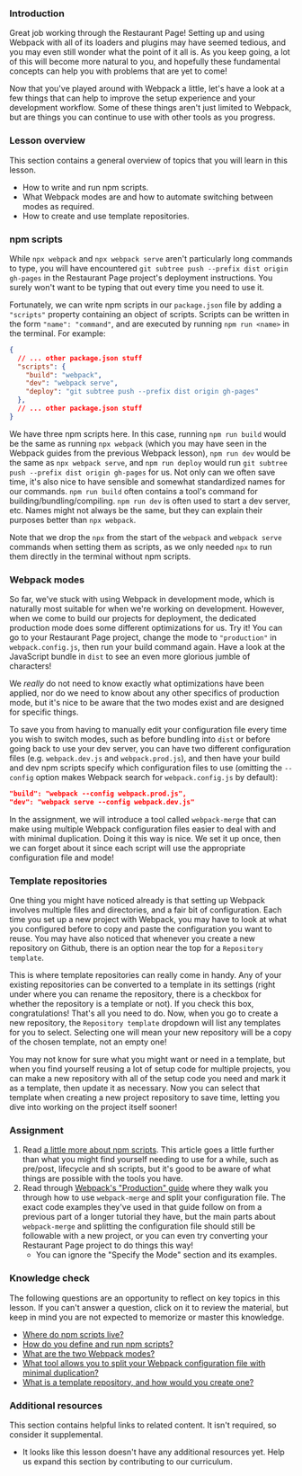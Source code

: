 ### Introduction

Great job working through the Restaurant Page! Setting up and using Webpack with all of its loaders and plugins may have seemed tedious, and you may even still wonder what the point of it all is. As you keep going, a lot of this will become more natural to you, and hopefully these fundamental concepts can help you with problems that are yet to come!

Now that you've played around with Webpack a little, let's have a look at a few things that can help to improve the setup experience and your development workflow. Some of these things aren't just limited to Webpack, but are things you can continue to use with other tools as you progress.

### Lesson overview

This section contains a general overview of topics that you will learn in this lesson.

- How to write and run npm scripts.
- What Webpack modes are and how to automate switching between modes as required.
- How to create and use template repositories.

### npm scripts

While `npx webpack` and `npx webpack serve` aren't particularly long commands to type, you will have encountered `git subtree push --prefix dist origin gh-pages` in the Restaurant Page project's deployment instructions. You surely won't want to be typing that out every time you need to use it.

Fortunately, we can write npm scripts in our `package.json` file by adding a `"scripts"` property containing an object of scripts. Scripts can be written in the form `"name": "command"`, and are executed by running `npm run <name>` in the terminal. For example:

```json
{
  // ... other package.json stuff
  "scripts": {
    "build": "webpack",
    "dev": "webpack serve",
    "deploy": "git subtree push --prefix dist origin gh-pages"
  },
  // ... other package.json stuff
}
```

We have three npm scripts here. In this case, running `npm run build` would be the same as running `npx webpack` (which you may have seen in the Webpack guides from the previous Webpack lesson), `npm run dev` would be the same as `npx webpack serve`, and `npm run deploy` would run `git subtree push --prefix dist origin gh-pages` for us. Not only can we often save time, it's also nice to have sensible and somewhat standardized names for our commands. `npm run build` often contains a tool's command for building/bundling/compiling. `npm run dev` is often used to start a dev server, etc. Names might not always be the same, but they can explain their purposes better than `npx webpack`.

Note that we drop the `npx` from the start of the `webpack` and `webpack serve` commands when setting them as scripts, as we only needed `npx` to run them directly in the terminal without npm scripts.

### Webpack modes

So far, we've stuck with using Webpack in development mode, which is naturally most suitable for when we're working on development. However, when we come to build our projects for deployment, the dedicated production mode does some different optimizations for us. Try it! You can go to your Restaurant Page project, change the mode to `"production"` in `webpack.config.js`, then run your build command again. Have a look at the JavaScript bundle in `dist` to see an even more glorious jumble of characters!

We *really* do not need to know exactly what optimizations have been applied, nor do we need to know about any other specifics of production mode, but it's nice to be aware that the two modes exist and are designed for specific things.

To save you from having to manually edit your configuration file every time you wish to switch modes, such as before bundling into `dist` or before going back to use your dev server, you can have two different configuration files (e.g. `webpack.dev.js` and `webpack.prod.js`), and then have your build and dev npm scripts specify which configuration files to use (omitting the `--config` option makes Webpack search for `webpack.config.js` by default):

```json
"build": "webpack --config webpack.prod.js",
"dev": "webpack serve --config webpack.dev.js"
```

In the assignment, we will introduce a tool called `webpack-merge` that can make using multiple Webpack configuration files easier to deal with and with minimal duplication. Doing it this way is nice. We set it up once, then we can forget about it since each script will use the appropriate configuration file and mode!

### Template repositories

One thing you might have noticed already is that setting up Webpack involves multiple files and directories, and a fair bit of configuration. Each time you set up a new project with Webpack, you may have to look at what you configured before to copy and paste the configuration you want to reuse. You may have also noticed that whenever you create a new repository on Github, there is an option near the top for a `Repository template`.

This is where template repositories can really come in handy. Any of your existing repositories can be converted to a template in its settings (right under where you can rename the repository, there is a checkbox for whether the repository is a template or not). If you check this box, congratulations! That's all you need to do. Now, when you go to create a new repository, the `Repository template` dropdown will list any templates for you to select. Selecting one will mean your new repository will be a copy of the chosen template, not an empty one!

You may not know for sure what you might want or need in a template, but when you find yourself reusing a lot of setup code for multiple projects, you can make a new repository with all of the setup code you need and mark it as a template, then update it as necessary. Now you can select that template when creating a new project repository to save time, letting you dive into working on the project itself sooner!

### Assignment

<div class="lesson-content__panel" markdown="1">

1. Read [a little more about npm scripts](https://dyte.io/blog/package-json-scripts/). This article goes a little further than what you might find yourself needing to use for a while, such as pre/post, lifecycle and sh scripts, but it's good to be aware of what things are possible with the tools you have.
1. Read through [Webpack's "Production" guide](https://webpack.js.org/guides/production/) where they walk you through how to use `webpack-merge` and split your configuration file. The exact code examples they've used in that guide follow on from a previous part of a longer tutorial they have, but the main parts about `webpack-merge` and splitting the configuration file should still be followable with a new project, or you can even try converting your Restaurant Page project to do things this way!
   - You can ignore the "Specify the Mode" section and its examples.

</div>

### Knowledge check

The following questions are an opportunity to reflect on key topics in this lesson. If you can't answer a question, click on it to review the material, but keep in mind you are not expected to memorize or master this knowledge.

- [Where do npm scripts live?](#npm-scripts)
- [How do you define and run npm scripts?](#npm-scripts)
- [What are the two Webpack modes?](#webpack-modes)
- [What tool allows you to split your Webpack configuration file with minimal duplication?](https://webpack.js.org/guides/production/)
- [What is a template repository, and how would you create one?](https://docs.github.com/en/repositories/creating-and-managing-repositories/creating-a-template-repository)

### Additional resources

This section contains helpful links to related content. It isn't required, so consider it supplemental.

- It looks like this lesson doesn't have any additional resources yet. Help us expand this section by contributing to our curriculum.
